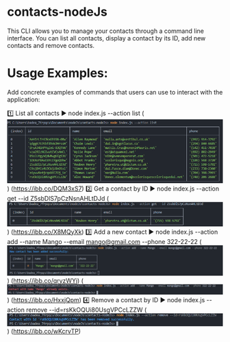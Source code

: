 # contacts-nodeJs

This CLI allows you to manage your contacts through a command line interface. You can list all contacts, display a contact by its ID, add new contacts and remove contacts.

# Usage Examples: 

Add concrete examples of commands that users can use to interact with the application:

1️⃣ List all contacts ▶️ node index.js --action list
(![List contacts](assets/list_contacts.png))
(https://ibb.co/DQM3xS7)
2️⃣ Get a contact by ID ▶️ node index.js --action get --id Z5sbDlS7pCzNsnAHLtDJd
(![Get contact](assets/get_contact.png))
(https://ibb.co/X8MQyXk)
3️⃣ Add a new contact ▶️ node index.js --action add --name Mango --email mango@gmail.com --phone 322-22-22
(![Add contact](assets/add_contact.png))
(https://ibb.co/qryzWYj)
(![Error duplicate](assets/duplicate_add_contact.png))
(https://ibb.co/HxxjQpm)
4️⃣ Remove a contact by ID ▶️ node index.js --action remove --id=rsKkOQUi80UsgVPCcLZZW
(![Remove contact](assets/remove_contact.png))
(https://ibb.co/wKcrvTP)
